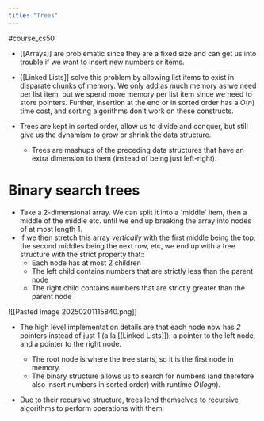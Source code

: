 ```yaml
---
title: "Trees"
---
```

#course_cs50 

- [[Arrays]] are problematic since they are a fixed size and can get us into trouble if we want to insert new numbers or items.
- [[Linked Lists]] solve this problem by allowing list items to exist in disparate chunks of memory. We only add as much memory as we need per list item, but we spend more memory per list item since we need to store pointers. Further, insertion at the end or in sorted order has a $O(n)$ time cost, and sorting algorithms don't work on these constructs.

- Trees are kept in sorted order, allow us to divide and conquer, but still give us the dynamism to grow or shrink the data structure. 
    - Trees are mashups of the preceding data structures that have an extra dimension to them (instead of being just left-right).

# Binary search trees

- Take a 2-dimensional array. We can split it into a 'middle' item, then a middle of the middle etc. until we end up breaking the array into nodes of at most length 1.
- If we then stretch this array _vertically_ with the first middle being the top, the second middles being the next row, etc, we end up with a tree structure with the strict property that::
    - Each node has at most 2 children
    - The left child contains numbers that are strictly less than the parent node
    - The right child contains numbers that are strictly greater than the parent node

![[Pasted image 20250201115840.png]]

- The high level implementation details are that each node now has *2* pointers instead of just 1 (a la [[Linked Lists]]); a pointer to the left node, and a pointer to the right node.
    - The root node is where the tree starts, so it is the first node in memory.
    - The binary structure allows us to search for numbers (and therefore also insert numbers in sorted order) with runtime $O(logn)$.

- Due to their recursive structure, trees lend themselves to recursive algorithms to perform operations with them.
